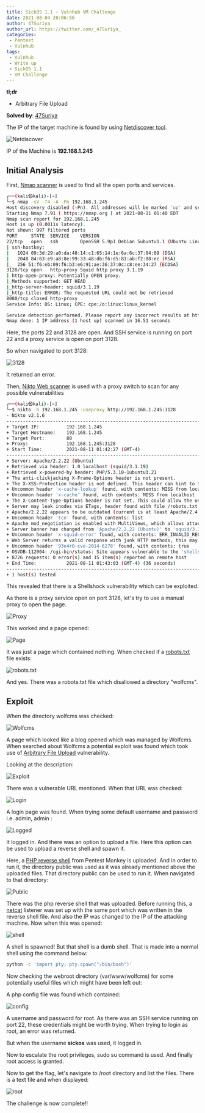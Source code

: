 ```yaml
---
title: SickOS 1.1 - Vulnhub VM Challenge
date: 2021-08-04 20:06:56
author: 47Suriya
author_url: https://twitter.com/_47Suriya_
categories: 
 - Pentest
 - Vulnhub
tags:
 - Vulnhub
 - Write up
 - SickOS 1.1
 - VM Challenge
---
```


**tl;dr**

+ Arbitrary File Upload

<!--more-->

**Solved by**: [47Suriya](https://twitter.com/_47Suriya_) <!-- change username -->

The IP of the target machine is found by using [Netdiscover tool](https://github.com/alexxy/netdiscover).

![Netdiscover](net.png)

IP of the Machine is **192.168.1.245**

## Initial Analysis

First, [Nmap scanner](https://github.com/nmap/nmap) is used to find all the open ports and services.

```bash
┌──(kali㉿kali)-[~]
└─$ nmap -sV -T4 -A -Pn 192.168.1.245  
Host discovery disabled (-Pn). All addresses will be marked 'up' and scan times will be slower.
Starting Nmap 7.91 ( https://nmap.org ) at 2021-08-11 01:40 EDT
Nmap scan report for 192.168.1.245
Host is up (0.0011s latency).
Not shown: 997 filtered ports
PORT     STATE  SERVICE    VERSION
22/tcp   open   ssh        OpenSSH 5.9p1 Debian 5ubuntu1.1 (Ubuntu Linux; protocol 2.0)
| ssh-hostkey: 
|   1024 09:3d:29:a0:da:48:14:c1:65:14:1e:6a:6c:37:04:09 (DSA)
|   2048 84:63:e9:a8:8e:99:33:48:db:f6:d5:81:ab:f2:08:ec (RSA)
|_  256 51:f6:eb:09:f6:b3:e6:91:ae:36:37:0c:c8:ee:34:27 (ECDSA)
3128/tcp open   http-proxy Squid http proxy 3.1.19
| http-open-proxy: Potentially OPEN proxy.
|_Methods supported: GET HEAD
|_http-server-header: squid/3.1.19
|_http-title: ERROR: The requested URL could not be retrieved
8080/tcp closed http-proxy
Service Info: OS: Linux; CPE: cpe:/o:linux:linux_kernel

Service detection performed. Please report any incorrect results at https://nmap.org/submit/ .
Nmap done: 1 IP address (1 host up) scanned in 16.51 seconds
```

Here, the ports 22 and 3128 are open. And SSH service is running on port 22 and a proxy service is open on port 3128.

So when navigated to port 3128:

![3128](error3.png)

It returned an error.

Then, [Nikto Web scanner](https://github.com/sullo/nikto) is used with a proxy switch to scan for any possible vulnerabilities

```bash
┌──(kali㉿kali)-[~]
└─$ nikto -h 192.168.1.245 -useproxy http://192.168.1.245:3128
- Nikto v2.1.6
---------------------------------------------------------------------------
+ Target IP:          192.168.1.245
+ Target Hostname:    192.168.1.245
+ Target Port:        80
+ Proxy:              192.168.1.245:3128
+ Start Time:         2021-08-11 01:42:27 (GMT-4)
---------------------------------------------------------------------------
+ Server: Apache/2.2.22 (Ubuntu)
+ Retrieved via header: 1.0 localhost (squid/3.1.19)
+ Retrieved x-powered-by header: PHP/5.3.10-1ubuntu3.21
+ The anti-clickjacking X-Frame-Options header is not present.
+ The X-XSS-Protection header is not defined. This header can hint to the user agent to protect against some forms of XSS
+ Uncommon header 'x-cache-lookup' found, with contents: MISS from localhost:3128
+ Uncommon header 'x-cache' found, with contents: MISS from localhost
+ The X-Content-Type-Options header is not set. This could allow the user agent to render the content of the site in a different fashion to the MIME type
+ Server may leak inodes via ETags, header found with file /robots.txt, inode: 265381, size: 45, mtime: Fri Dec  4 19:35:02 2015
+ Apache/2.2.22 appears to be outdated (current is at least Apache/2.4.37). Apache 2.2.34 is the EOL for the 2.x branch.
+ Uncommon header 'tcn' found, with contents: list
+ Apache mod_negotiation is enabled with MultiViews, which allows attackers to easily brute force file names. See http://www.wisec.it/sectou.php?id=4698ebdc59d15. The following alternatives for 'index' were found: index.php
+ Server banner has changed from 'Apache/2.2.22 (Ubuntu)' to 'squid/3.1.19' which may suggest a WAF, load balancer or proxy is in place
+ Uncommon header 'x-squid-error' found, with contents: ERR_INVALID_REQ 0
+ Web Server returns a valid response with junk HTTP methods, this may cause false positives.
+ Uncommon header '93e4r0-cve-2014-6278' found, with contents: true
+ OSVDB-112004: /cgi-bin/status: Site appears vulnerable to the 'shellshock' vulnerability (http://cve.mitre.org/cgi-bin/cvename.cgi?name=CVE-2014-6271).
+ 8726 requests: 0 error(s) and 15 item(s) reported on remote host
+ End Time:           2021-08-11 01:43:03 (GMT-4) (36 seconds)
---------------------------------------------------------------------------
+ 1 host(s) tested
```

This revealed that there is a Shellshock vulnerability which can be exploited. 

As there is a proxy service open on port 3128, let's try to use a manual proxy to open the page. 

![Proxy](proxy5.png)

This worked and a page opened:

![Page](blehh6.png)

It was just a page which contained nothing. When checked if a [robots.txt](https://developers.google.com/search/docs/advanced/robots/intro) file exists:

![robots.txt](robots7.png)

And yes. There was a robots.txt file which disallowed a directory "wolfcms".

## Exploit

When the directory wolfcms was checked:

![Wolfcms](wolfcms8.png)

A page which looked like a blog opened which was managed by  Wolfcms. When searched about Wolfcms a potential exploit was found which took use of [Arbitrary File Upload](https://www.exploit-db.com/exploits/38000) vulnerability.

Looking at the description:

![Exploit](exploit9.png)

There was a vulnerable URL mentioned. When that URL was checked:

![Login](login10.png)

A login page was found. When trying some default username and password i.e. admin, admin :

![Logged](upload11.png)

It logged in. And there was an option to upload a file. Here this option can be used to upload a reverse shell and spawn it. 

Here, a [PHP reverse shell](http://pentestmonkey.net/tools/web-shells/php-reverse-shell) from Pentest Monkey is uploaded. 
And in order to run it, the directory public was used as it was already mentioned above the uploaded files. That directory public can be used to run it. 
When navigated to that directory:

![Public](public12.png)

There was the php reverse shell that was uploaded. Before running this, a [netcat](https://www.geeksforgeeks.org/netcat-basic-usage-and-overview/) listener was set up with the same port which was written in the reverse shell file. And also the IP was changed to the IP of the attacking machine.
Now when this was opened:

![shell](rev13.png)

A shell is spawned! But that shell is a dumb shell. That is made into a normal shell using the command below: 

```bash
python -c 'import pty; pty.spawn("/bin/bash")'
```

Now checking the webroot directory (var/www/wolfcms) for some potentially useful files which might have been left out:

A php config file was found which contained:

![config](pw14.png)
 
A username and password for root. As there was an SSH service running on port 22, these credentials might be worth trying. When trying to login as root, an error was returned.

But when the username **sickos** was used, it logged in. 

Now to escalate the root privileges, sudo su command is used. And finally root access is granted. 

Now to get the flag, let's navigate to /root directory and list the files. There is a text file and when displayed:

![root](root15.png)

The challenge is now complete!!
